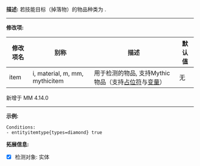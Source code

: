 **描述:** 若技能目标（掉落物）的物品种类为 .

---

**修改项:**

| 修改项名  | 别称           | 描述                      | 默认值 |
| --------- | -------------- | ------------------------- | --- |
| item | i, material, m, mm, mythicitem | 用于检测的物品, 支持Mythic物品（支持[占位符](/技能/占位符)与[变量](/技能/变量)） | 无 |

新增于 MM 4.14.0

---

**示例:**

```
Conditions:
- entityitemtype{types=diamond} true
```

**拓展信息:**

- [x] 检测对象: 实体